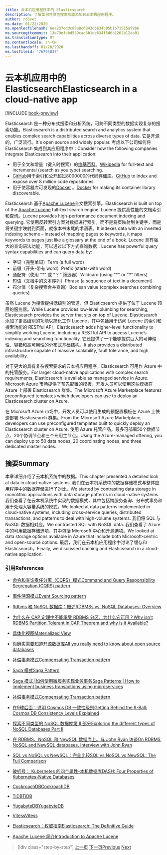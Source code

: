 ```yaml
---
title: 云本机应用程序中的 Elasticsearch
description: 了解如何将弹性搜索功能添加到云本机应用程序。
author: robvet
ms.date: 01/22/2020
ms.openlocfilehash: 6ea237eddc89a8c6843d6b34b05b1b71515a99b6
ms.sourcegitcommit: 13e79efdbd589cad6b1de634f5d6b1262b12ab01
ms.translationtype: MT
ms.contentlocale: zh-CN
ms.lasthandoff: 01/28/2020
ms.locfileid: "76795037"
---
```

# <a name="elasticsearch-in-a-cloud-native-app"></a><span data-ttu-id="a9040-103">云本机应用中的 Elasticsearch</span><span class="sxs-lookup"><span data-stu-id="a9040-103">Elasticsearch in a cloud-native app</span></span>

[!INCLUDE [book-preview](../../../includes/book-preview.md)]

<span data-ttu-id="a9040-104">Elasticsearch 是一种分布式搜索和分析系统，可跨不同类型的数据实现复杂的搜索功能。</span><span class="sxs-lookup"><span data-stu-id="a9040-104">Elasticsearch is a distributed search and analytics system that enables complex search capabilities across diverse types of data.</span></span> <span data-ttu-id="a9040-105">它是开源的，广泛流行。</span><span class="sxs-lookup"><span data-stu-id="a9040-105">It's open source and widely popular.</span></span> <span data-ttu-id="a9040-106">考虑以下公司如何将 Elasticsearch 集成到其应用程序中：</span><span class="sxs-lookup"><span data-stu-id="a9040-106">Consider how the following companies integrate Elasticsearch into their application:</span></span>

- <span data-ttu-id="a9040-107">用于全文和增量（键入时搜索）的[维基百科](https://blog.wikimedia.org/2014/01/06/wikimedia-moving-to-elasticsearch/)。</span><span class="sxs-lookup"><span data-stu-id="a9040-107">[Wikipedia](https://blog.wikimedia.org/2014/01/06/wikimedia-moving-to-elasticsearch/) for full-text and incremental (search as you type) searching.</span></span>
- <span data-ttu-id="a9040-108">[GitHub](https://www.elastic.co/customers/github)用于索引和公开超过8000000的代码存储库。</span><span class="sxs-lookup"><span data-stu-id="a9040-108">[GitHub](https://www.elastic.co/customers/github) to index and expose over 8 million code repositories.</span></span>  
- <span data-ttu-id="a9040-109">用于使容器库可发现的[Docker](https://www.elastic.co/customers/docker) 。</span><span class="sxs-lookup"><span data-stu-id="a9040-109">[Docker](https://www.elastic.co/customers/docker) for making its container library discoverable.</span></span>

<span data-ttu-id="a9040-110">Elasticsearch 基于[Apache Lucene](https://lucene.apache.org/core/)全文搜索引擎。</span><span class="sxs-lookup"><span data-stu-id="a9040-110">Elasticsearch is built on top of the [Apache Lucene](https://lucene.apache.org/core/) full-text search engine.</span></span> <span data-ttu-id="a9040-111">Lucene 提供高性能的文档索引和查询。</span><span class="sxs-lookup"><span data-stu-id="a9040-111">Lucene provides high-performance document indexing and querying.</span></span> <span data-ttu-id="a9040-112">它使用反转索引方案对数据进行索引，而不是将页映射到关键字，而是将关键字映射到页面，就像本书末尾的术语表。</span><span class="sxs-lookup"><span data-stu-id="a9040-112">It indexes data with an inverted indexing scheme – instead of mapping pages to keywords, it maps keywords to pages just like a glossary at the end of a book.</span></span> <span data-ttu-id="a9040-113">Lucene 具有强大的查询语法功能，可以通过以下方式查询数据：</span><span class="sxs-lookup"><span data-stu-id="a9040-113">Lucene has powerful query syntax capabilities and can query data by:</span></span>

- <span data-ttu-id="a9040-114">字词（完整单词）</span><span class="sxs-lookup"><span data-stu-id="a9040-114">Term (a full word)</span></span> 
- <span data-ttu-id="a9040-115">前缀（开头-带有 word）</span><span class="sxs-lookup"><span data-stu-id="a9040-115">Prefix (starts-with word)</span></span>
- <span data-ttu-id="a9040-116">通配符（使用 "\*" 或 "？" 筛选器）</span><span class="sxs-lookup"><span data-stu-id="a9040-116">Wildcard (using "\*" or "?" filters)</span></span>
- <span data-ttu-id="a9040-117">短语（文档中的文本序列）</span><span class="sxs-lookup"><span data-stu-id="a9040-117">Phrase (a sequence of text in a document)</span></span>
- <span data-ttu-id="a9040-118">布尔值（复杂搜索合并查询）</span><span class="sxs-lookup"><span data-stu-id="a9040-118">Boolean value (complex searches combining queries)</span></span>

<span data-ttu-id="a9040-119">虽然 Lucene 为搜索提供低级别的管道，但 Elasticsearch 提供了位于 Lucene 顶层的服务器。</span><span class="sxs-lookup"><span data-stu-id="a9040-119">While Lucene provides low-level plumbing for searching, Elasticsearch provides the server that sits on top of Lucene.</span></span> <span data-ttu-id="a9040-120">Elasticsearch 添加了更高级别的功能以简化工作 Lucene，其中包括用于访问 Lucene 的索引和搜索功能的 RESTful API。</span><span class="sxs-lookup"><span data-stu-id="a9040-120">Elasticsearch adds higher-level functionality to simplify working Lucene, including a RESTful API to access Lucene’s indexing and searching functionality.</span></span> <span data-ttu-id="a9040-121">它还提供了一个能够提供巨大的可伸缩性、容错和高可用性的分布式基础结构。</span><span class="sxs-lookup"><span data-stu-id="a9040-121">It also provides a distributed infrastructure capable of massive scalability, fault tolerance, and high availability.</span></span>

<span data-ttu-id="a9040-122">对于更大的具有复杂搜索要求的云本机应用程序，Elasticsearch 可用作 Azure 中的托管服务。</span><span class="sxs-lookup"><span data-stu-id="a9040-122">For larger cloud-native applications with complex search requirements, Elasticsearch is available as managed service in Azure.</span></span> <span data-ttu-id="a9040-123">Microsoft Azure 市场提供了预先配置的模板，开发人员可以使用这些模板在 Azure 上部署 Elasticsearch 群集。</span><span class="sxs-lookup"><span data-stu-id="a9040-123">The Microsoft Azure Marketplace features preconfigured templates which developers can use to deploy an Elasticsearch cluster on Azure.</span></span>

<span data-ttu-id="a9040-124">在 Microsoft Azure 市场中，开发人员可以使用生成的预配置模板在 Azure 上快速部署 Elasticsearch 群集。</span><span class="sxs-lookup"><span data-stu-id="a9040-124">From the Microsoft Azure Marketplace, developers can use preconfigured templates built to quickly deploy an Elasticsearch cluster on Azure.</span></span> <span data-ttu-id="a9040-125">使用 Azure 托管产品，最多可部署50个数据节点、20个协调节点和三个专用主节点。</span><span class="sxs-lookup"><span data-stu-id="a9040-125">Using the Azure-managed offering, you can deploy up to 50 data nodes, 20 coordinating nodes, and three dedicated master nodes.</span></span>

## <a name="summary"></a><span data-ttu-id="a9040-126">摘要</span><span class="sxs-lookup"><span data-stu-id="a9040-126">Summary</span></span>

<span data-ttu-id="a9040-127">本章详细介绍了云本机系统中的数据。</span><span class="sxs-lookup"><span data-stu-id="a9040-127">This chapter presented a detailed look at data in cloud-native systems.</span></span> <span data-ttu-id="a9040-128">我们在云本机系统中的数据存储模式与整体应用程序中的数据存储进行了对比。</span><span class="sxs-lookup"><span data-stu-id="a9040-128">We started by contrasting data storage in monolithic applications with data storage patterns in cloud-native systems.</span></span> <span data-ttu-id="a9040-129">我们查看了在云本机系统中实现的数据模式，其中包括跨服务查询、分布式事务和用于处理大容量系统的模式。</span><span class="sxs-lookup"><span data-stu-id="a9040-129">We looked at data patterns implemented in cloud-native systems, including cross-service queries, distributed transactions, and patterns to deal with high-volume systems.</span></span> <span data-ttu-id="a9040-130">我们将 SQL 与 NoSQL 数据相对应。</span><span class="sxs-lookup"><span data-stu-id="a9040-130">We contrasted SQL with NoSQL data.</span></span> <span data-ttu-id="a9040-131">我们查看了 Azure 中的可用数据存储选项，其中包括 Microsoft 中心和开源选项。</span><span class="sxs-lookup"><span data-stu-id="a9040-131">We looked at data storage options available in Azure that include both Microsoft-centric and open-source options.</span></span> <span data-ttu-id="a9040-132">最后，我们在云本机应用程序中讨论了缓存和 Elasticsearch。</span><span class="sxs-lookup"><span data-stu-id="a9040-132">Finally, we discussed caching and Elasticsearch in a cloud-native application.</span></span>

### <a name="references"></a><span data-ttu-id="a9040-133">引用</span><span class="sxs-lookup"><span data-stu-id="a9040-133">References</span></span>

- [<span data-ttu-id="a9040-134">命令和查询责任分离（CQRS）模式</span><span class="sxs-lookup"><span data-stu-id="a9040-134">Command and Query Responsibility Segregation (CQRS) pattern</span></span>](https://docs.microsoft.com/azure/architecture/patterns/cqrs)

- [<span data-ttu-id="a9040-135">事件溯源模式</span><span class="sxs-lookup"><span data-stu-id="a9040-135">Event Sourcing pattern</span></span>](https://docs.microsoft.com/azure/architecture/patterns/event-sourcing)

- [<span data-ttu-id="a9040-136">Rdbms 和 NoSQL 数据库：概述</span><span class="sxs-lookup"><span data-stu-id="a9040-136">RDBMSs vs. NoSQL Databases: Overview</span></span>](https://maxivak.com/rdbms-vs-nosql-databases/)

- [<span data-ttu-id="a9040-137">为什么在 CAP 定理中不能承受 RDBMS 分区，为什么它可用？</span><span class="sxs-lookup"><span data-stu-id="a9040-137">Why isn't RDBMS Partition Tolerant in CAP Theorem and why is it Available?</span></span>](https://stackoverflow.com/questions/36404765/why-isnt-rdbms-partition-tolerant-in-cap-theorem-and-why-is-it-available)

- [<span data-ttu-id="a9040-138">具体化视图</span><span class="sxs-lookup"><span data-stu-id="a9040-138">Materialized View</span></span>](https://docs.microsoft.com/azure/architecture/patterns/materialized-view)

- [<span data-ttu-id="a9040-139">你确实需要知道开源数据库</span><span class="sxs-lookup"><span data-stu-id="a9040-139">All you really need to know about open source databases</span></span>](https://www.ibm.com/blogs/systems/all-you-really-need-to-know-about-open-source-databases/)

- [<span data-ttu-id="a9040-140">补偿事务模式</span><span class="sxs-lookup"><span data-stu-id="a9040-140">Compensating Transaction pattern</span></span>](https://docs.microsoft.com/azure/architecture/patterns/compensating-transaction)

- [<span data-ttu-id="a9040-141">Saga 模式</span><span class="sxs-lookup"><span data-stu-id="a9040-141">Saga Pattern</span></span>](https://microservices.io/patterns/data/saga.html)

- [<span data-ttu-id="a9040-142">Saga 模式 |如何使用微服务实现业务事务</span><span class="sxs-lookup"><span data-stu-id="a9040-142">Saga Patterns | How to implement business transactions using microservices</span></span>](https://blog.couchbase.com/saga-pattern-implement-business-transactions-using-microservices-part/)

- [<span data-ttu-id="a9040-143">补偿事务模式</span><span class="sxs-lookup"><span data-stu-id="a9040-143">Compensating Transaction pattern</span></span>](https://docs.microsoft.com/azure/architecture/patterns/compensating-transaction)

- [<span data-ttu-id="a9040-144">在9球后面：说明 Cosmos DB 一致性级别</span><span class="sxs-lookup"><span data-stu-id="a9040-144">Getting Behind the 9-Ball: Cosmos DB Consistency Levels Explained</span></span>](https://blog.jeremylikness.com/blog/2018-03-23_getting-behind-the-9ball-cosmosdb-consistency-levels/)

- [<span data-ttu-id="a9040-145">探索不同类型的 NoSQL 数据库第 II 部分</span><span class="sxs-lookup"><span data-stu-id="a9040-145">Exploring the different types of NoSQL Databases Part II</span></span>](https://www.3pillarglobal.com/insights/exploring-the-different-types-of-nosql-databases)

- [<span data-ttu-id="a9040-146">在 RDBMS、NoSQL 和 NewSQL 数据库上。与 John Ryan 访谈</span><span class="sxs-lookup"><span data-stu-id="a9040-146">On RDBMS, NoSQL and NewSQL databases. Interview with John Ryan</span></span>](http://www.odbms.org/blog/2018/03/on-rdbms-nosql-and-newsql-databases-interview-with-john-ryan/)
  
- [<span data-ttu-id="a9040-147">SQL vs NoSQL vs NewSQL：完全比较</span><span class="sxs-lookup"><span data-stu-id="a9040-147">SQL vs NoSQL vs NewSQL: The Full Comparison</span></span>](https://www.xenonstack.com/blog/sql-vs-nosql-vs-newsql/)

- [<span data-ttu-id="a9040-148">破折号： Kubernetes 的四个属性-本机数据库</span><span class="sxs-lookup"><span data-stu-id="a9040-148">DASH: Four Properties of Kubernetes-Native Databases</span></span>](https://thenewstack.io/dash-four-properties-of-kubernetes-native-databases/)

- [<span data-ttu-id="a9040-149">CockroachDB</span><span class="sxs-lookup"><span data-stu-id="a9040-149">CockroachDB</span></span>](https://www.cockroachlabs.com/)

- [<span data-ttu-id="a9040-150">TiDB</span><span class="sxs-lookup"><span data-stu-id="a9040-150">TiDB</span></span>](https://pingcap.com/en/)

- [<span data-ttu-id="a9040-151">YugabyteDB</span><span class="sxs-lookup"><span data-stu-id="a9040-151">YugabyteDB</span></span>](https://www.yugabyte.com/)

- [<span data-ttu-id="a9040-152">Vitess</span><span class="sxs-lookup"><span data-stu-id="a9040-152">Vitess</span></span>](https://vitess.io/)

- [<span data-ttu-id="a9040-153">Elasticsearch：权威指南</span><span class="sxs-lookup"><span data-stu-id="a9040-153">Elasticsearch: The Definitive Guide</span></span>](http://shop.oreilly.com/product/0636920028505.do)
  
- [<span data-ttu-id="a9040-154">Apache Lucene 简介</span><span class="sxs-lookup"><span data-stu-id="a9040-154">Introduction to Apache Lucene</span></span>](https://www.baeldung.com/lucene)

>[!div class="step-by-step"]
><span data-ttu-id="a9040-155">[上一页](azure-caching.md)
>[下一页](resiliency.md)</span><span class="sxs-lookup"><span data-stu-id="a9040-155">[Previous](azure-caching.md)
[Next](resiliency.md)</span></span> <!-- Next Chapter -->

